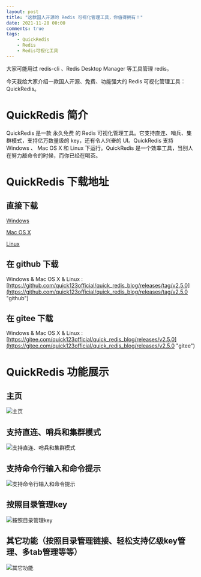 ```yaml
---
layout: post
title: "这款国人开源的 Redis 可视化管理工具，你值得拥有！"
date: 2021-11-28 00:00
comments: true
tags: 
	- QuickRedis
	- Redis
	- Redis可视化工具
---
```


大家可能用过 redis-cli 、Redis Desktop Manager 等工具管理 redis。

今天我给大家介绍一款国人开源、免费、功能强大的 Redis 可视化管理工具：QuickRedis。

# QuickRedis 简介

QuickRedis 是一款 永久免费 的 Redis 可视化管理工具。它支持直连、哨兵、集群模式，支持亿万数量级的 key，还有令人兴奋的 UI。QuickRedis 支持 Windows 、 Mac OS X 和 Linux 下运行。QuickRedis 是一个效率工具，当别人在努力敲命令的时候，而你已经在喝茶。

# QuickRedis 下载地址
## 直接下载
[Windows](https://gitee.com/quick123official/quick_redis_blog/attach_files/880886/download/QuickRedis-2.5.0-win-ia32.exe "Windows")

[Mac OS X](https://gitee.com/quick123official/quick_redis_blog/attach_files/894194/download/QuickRedis-2.6.0-mac-x64.dmg "Mac OS X")

[Linux](https://gitee.com/quick123official/quick_redis_blog/attach_files/894193/download/QuickRedis-2.6.0-linux-x86_64.AppImage "Linux")

## 在 github 下载

Windows & Mac OS X & Linux : [https://github.com/quick123official/quick_redis_blog/releases/tag/v2.5.0](https://github.com/quick123official/quick_redis_blog/releases/tag/v2.5.0 "github")

## 在 gitee 下载

Windows & Mac OS X & Linux : [https://gitee.com/quick123official/quick_redis_blog/releases/v2.5.0](https://gitee.com/quick123official/quick_redis_blog/releases/v2.5.0 "gitee")

# QuickRedis 功能展示
## 主页
![主页](https://quick123.net/images/introduction/1.png "主页")
## 支持直连、哨兵和集群模式
![支持直连、哨兵和集群模式](https://quick123.net/images/introduction/2.png "支持直连、哨兵和集群模式")
## 支持命令行输入和命令提示
![支持命令行输入和命令提示](https://quick123.net/images/introduction/3.png "支持命令行输入和命令提示")
## 按照目录管理key
![按照目录管理key](https://quick123.net/images/introduction/4.png "按照目录管理key")
## 其它功能（按照目录管理链接、轻松支持亿级key管理、多tab管理等等）
![其它功能](https://quick123.net/images/introduction/5.png "其它功能")